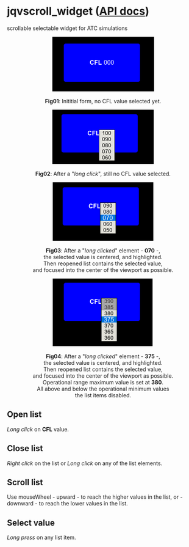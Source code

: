 # jqvscroll_widget ([API docs](doc/readme.md))
scrollable selectable widget for ATC simulations
<div style="text-align:center">
<img src="doc/images/img01.png"/>

<b>Fig01</b>: Inititial form, no CFL value selected yet.
</div>

<div style="text-align:center">
<img src="doc/images/img02.png"/>

<b>Fig02</b>: After a "<em>long click</em>", still no CFL value selected.
</div>


<div style="text-align:center">
<img src="doc/images/img03.png"/>

<p>
<b>Fig03</b>: After a "<em>long clicked</em>" element - <b>070</b> -,<br/> the selected value is centered, and highlighted. <br/>
Then reopened list contains the selected value, <br/>
and focused into the center of the viewport as possible.
</p>
</div>


<div style="text-align:center">
<img src="doc/images/img04.png"/>
<p>
<b>Fig04</b>: After a "<em>long clicked</em>" element - <b>375</b> -,<br/> the selected value is centered, and highlighted. <br/>
Then reopened list contains the selected value, <br/>
and focused into the center of the viewport as possible. <br/>
Operational range maximum value is set at <b>380</b>. <br/>
All above and below the operational minimum values <br/>
the list items disabled.
</p>
</div>




## Open list

*Long click* on **CFL** value.

## Close list

*Right click* on the list or *Long click* on any of the list elements.

## Scroll list

Use mouseWheel - upward - to reach the higher values in the list, or - downward - to reach the lower values in the list.

## Select value

*Long press* on any list item.
